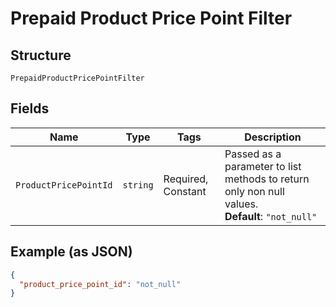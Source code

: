 
# Prepaid Product Price Point Filter

## Structure

`PrepaidProductPricePointFilter`

## Fields

| Name | Type | Tags | Description |
|  --- | --- | --- | --- |
| `ProductPricePointId` | `string` | Required, Constant | Passed as a parameter to list methods to return only non null values.<br>**Default**: `"not_null"` |

## Example (as JSON)

```json
{
  "product_price_point_id": "not_null"
}
```

